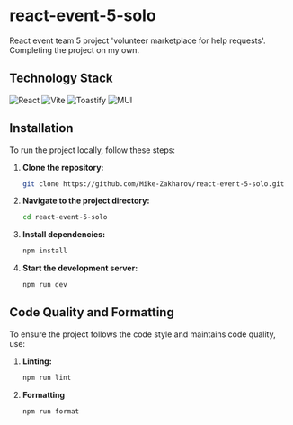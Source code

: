 # react-event-5-solo
React event team 5 project  'volunteer marketplace for help requests'.
Completing the project on my own.

## Technology Stack

![React](https://img.shields.io/badge/React-20232A?style=for-the-badge&logo=react&logoColor=61DAFB)
![Vite](https://img.shields.io/badge/Vite-646CFF?style=for-the-badge&logo=vite&logoColor=white)
![Toastify](https://img.shields.io/badge/Toastify-FF3D00?style=for-the-badge&logo=react&logoColor=white)
![MUI](https://img.shields.io/badge/MUI-007FFF?style=for-the-badge&logo=mui&logoColor=white)

## Installation

To run the project locally, follow these steps:

1. **Clone the repository:**
   ```bash
   git clone https://github.com/Mike-Zakharov/react-event-5-solo.git
   ```
2. **Navigate to the project directory:**
   ```bash
   cd react-event-5-solo
   ```
3. **Install dependencies:**
   ```bash
   npm install
   ```
4. **Start the development server:**
   ```bash
   npm run dev
   ```

## Code Quality and Formatting

To ensure the project follows the code style and maintains code quality, use:

1. **Linting:**
   ```bash
   npm run lint
   ```
2. **Formatting**
   ```bash
   npm run format
   ```

